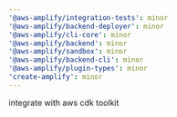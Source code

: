 ```yaml
---
'@aws-amplify/integration-tests': minor
'@aws-amplify/backend-deployer': minor
'@aws-amplify/cli-core': minor
'@aws-amplify/backend': minor
'@aws-amplify/sandbox': minor
'@aws-amplify/backend-cli': minor
'@aws-amplify/plugin-types': minor
'create-amplify': minor
---
```


integrate with aws cdk toolkit

